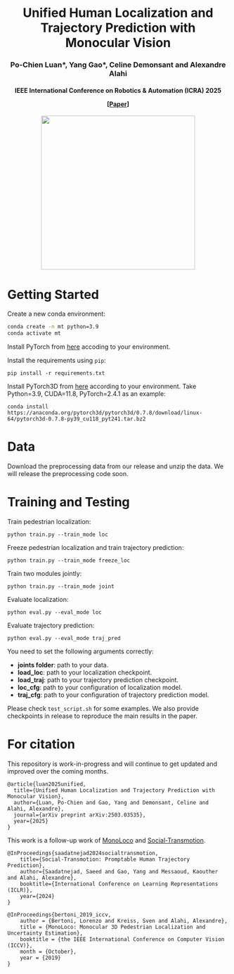 <div align="center">
<h1> Unified Human Localization and Trajectory Prediction
with Monocular Vision </h1>
<h3> Po-Chien Luan*, Yang Gao*, Celine Demonsant and Alexandre Alahi
</h3> 
<h4>IEEE International Conference on Robotics & Automation (ICRA) 2025


[[Paper](https://arxiv.org/abs/2503.03535)]
</h4>
<image src="docs/monotransmotion.png" width="350">
</div>

# Getting Started

Create a new conda environment:

```bash
conda create -n mt python=3.9
conda activate mt
```
Install PyTorch from [here](https://pytorch.org/get-started/previous-versions/) accoding to your environment.

Install the requirements using `pip`:
```
pip install -r requirements.txt
```
Install PyTorch3D from [here](https://anaconda.org/pytorch3d/pytorch3d/files) according to your environment. Take Python=3.9, CUDA=11.8, PyTorch=2.4.1 as an example:
```
conda install https://anaconda.org/pytorch3d/pytorch3d/0.7.8/download/linux-64/pytorch3d-0.7.8-py39_cu118_pyt241.tar.bz2
```
# Data
Download the preprocessing data from our release and unzip the data. 
We will release the preprocessing code soon.
# Training and Testing
Train pedestrian localization:
```
python train.py --train_mode loc 
```
Freeze pedestrian localization and train trajectory prediction:
```
python train.py --train_mode freeze_loc
```
Train two modules jointly: 
```
python train.py --train_mode joint
```
Evaluate localization:
```
python eval.py --eval_mode loc 
```
Evaluate trajectory prediction:
```
python eval.py --eval_mode traj_pred 
```
You need to set the following arguments correctly:
- **joints folder**: path to your data.
- **load_loc**: path to your localization checkpoint.
- **load_traj**: path to your trajectory prediction checkpoint.
- **loc_cfg**: path to your configuration of localization model.
- **traj_cfg**: path to your configuration of trajectory prediction model.

Please check `test_script.sh` for some examples.
We also provide checkpoints in release to reproduce the main results in the paper.
# For citation
This repository is work-in-progress and will continue to get updated and improved over the coming months.
```
@article{luan2025unified,
  title={Unified Human Localization and Trajectory Prediction with Monocular Vision},
  author={Luan, Po-Chien and Gao, Yang and Demonsant, Celine and Alahi, Alexandre},
  journal={arXiv preprint arXiv:2503.03535},
  year={2025}
}
```
This work is a follow-up work of [MonoLoco](https://github.com/vita-epfl/monoloco) and [Social-Transmotion](https://github.com/vita-epfl/social-transmotion).
```
@InProceedings{saadatnejad2024socialtransmotion,
    title={Social-Transmotion: Promptable Human Trajectory Prediction}, 
    author={Saadatnejad, Saeed and Gao, Yang and Messaoud, Kaouther and Alahi, Alexandre},
    booktitle={International Conference on Learning Representations (ICLR)},
    year={2024}
}
```
```
@InProceedings{bertoni_2019_iccv,
    author = {Bertoni, Lorenzo and Kreiss, Sven and Alahi, Alexandre},
    title = {MonoLoco: Monocular 3D Pedestrian Localization and Uncertainty Estimation},
    booktitle = {the IEEE International Conference on Computer Vision (ICCV)},
    month = {October},
    year = {2019}
}
```
